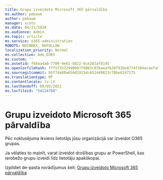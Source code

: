 ```yaml
---
title: Grupu izveidoto Microsoft 365 pārvaldība
ms.author: pebaum
author: pebaum
manager: scotv
ms.date: 04/21/2020
ms.audience: Admin
ms.topic: article
ms.service: o365-administration
ROBOTS: NOINDEX, NOFOLLOW
localization_priority: Normal
ms.collection: Adm_O365
ms.custom: ''
ms.assetid: f68aada0-7700-4e61-b822-6ce203afd145
ms.openlocfilehash: f7f573532990987f9065c076aeaf630791be8774f304ecaefa90cdee8b08b280
ms.sourcegitcommit: b5f7da89a650d2915dc652449623c78be6247175
ms.translationtype: MT
ms.contentlocale: lv-LV
ms.lasthandoff: 08/05/2021
ms.locfileid: "54114760"
---
```

# <a name="manage-who-can-create-microsoft-365-groups"></a>Grupu izveidoto Microsoft 365 pārvaldība

Pēc noklusējuma ikviens lietotājs jūsu organizācijā var izveidot O365 grupas.
  
Ja vēlaties to mainīt, varat izveidot drošības grupu ar PowerShell, kas ierobežo grupu izveidi līdz lietotāju apakškopai.
  
Izpildiet de-pasta norādījumus šeit: [Grupu izveidoto Microsoft 365 pārvaldība](https://docs.microsoft.com/microsoft-365/admin/create-groups/manage-creation-of-groups)
  

